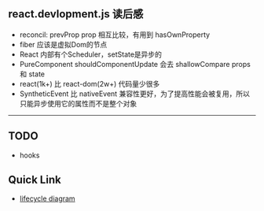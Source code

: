 ## react.devlopment.js 读后感
- reconcil: prevProp prop 相互比较，有用到 hasOwnProperty
- fiber 应该是虚拟Dom的节点
- React 内部有个Scheduler，setState是异步的
- PureComponent shouldComponentUpdate 会去 shallowCompare props 和 state
- react(1k+) 比 react-dom(2w+) 代码量少很多
- SyntheticEvent 比 nativeEvent 兼容性更好，为了提高性能会被复用，所以只能异步使用它的属性而不是整个对象

---
## TODO
- hooks

## Quick Link
- [lifecycle diagram](http://projects.wojtekmaj.pl/react-lifecycle-methods-diagram/)
